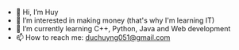 - 👋 Hi, I’m Huy
- 👀 I’m interested in making money (that's why I'm learning IT)
- 🌱 I’m currently learning C++, Python, Java and Web development
- 📫 How to reach me: duchuyng051@gmail.com
